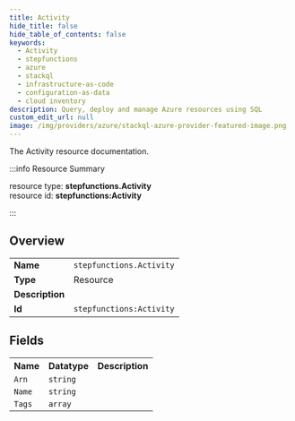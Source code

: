 ```yaml
---
title: Activity
hide_title: false
hide_table_of_contents: false
keywords:
  - Activity
  - stepfunctions
  - azure
  - stackql
  - infrastructure-as-code
  - configuration-as-data
  - cloud inventory
description: Query, deploy and manage Azure resources using SQL
custom_edit_url: null
image: /img/providers/azure/stackql-azure-provider-featured-image.png
---
```

The Activity resource documentation.

:::info Resource Summary

<div class="row">
<div class="providerDocColumn">
<span>resource type:&nbsp;<b>stepfunctions.Activity</b></span><br />
<span>resource id:&nbsp;<b>stepfunctions:Activity</b></span><br />
</div>
</div>

:::

## Overview
<table><tbody>
<tr><td><b>Name</b></td><td><code>stepfunctions.Activity</code></td></tr>
<tr><td><b>Type</b></td><td>Resource</td></tr>
<tr><td><b>Description</b></td><td></td></tr>
<tr><td><b>Id</b></td><td><code>stepfunctions:Activity</code></td></tr>
</tbody></table>

## Fields
<table><tbody>
<tr><th>Name</th><th>Datatype</th><th>Description</th></tr>
<tr><td><code>Arn</code></td><td><code>string</code></td><td></td></tr><tr><td><code>Name</code></td><td><code>string</code></td><td></td></tr><tr><td><code>Tags</code></td><td><code>array</code></td><td></td></tr>
</tbody></table>